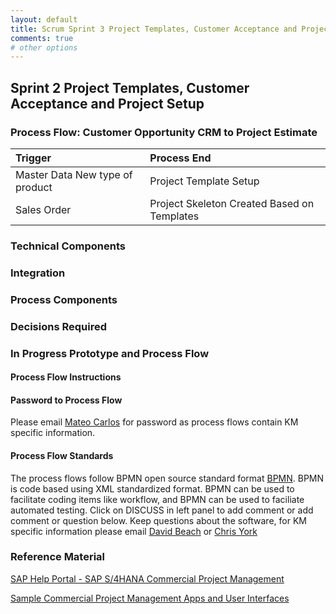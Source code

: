 ```yaml
---
layout: default
title: Scrum Sprint 3 Project Templates, Customer Acceptance and Project Setup
comments: true
# other options
---
```

## Sprint 2 Project Templates, Customer Acceptance and Project Setup

### Process Flow: Customer Opportunity CRM to Project Estimate

|Trigger                                         | Process End                                              | 
|:-----------------------------------------------|:---------------------------------------------------------|
|Master Data New type of product                 |Project Template Setup                                    |
|Sales Order                                     |Project Skeleton Created Based on Templates               |

### Technical Components


### Integration


### Process Components



### Decisions Required


### In Progress Prototype and Process Flow

#### Process Flow Instructions


#### Password to Process Flow
Please email [Mateo Carlos](mailto:mcarlos@ketch.partners) for password as process flows contain KM specific information.

#### Process Flow Standards
The process flows follow BPMN open source standard format [BPMN](https://BPMN.io).  BPMN is code based using XML standardized format.  BPMN can be used to facilitate coding items like workflow, and BPMN can be used to faciliate automated testing.
Click on DISCUSS in left panel to add comment or add comment or question below.  Keep questions about the software, for KM specific information please email [David Beach](mailto:dbeach@ketch.partners) or [Chris York](mailto:cyork@ketch.partners)

### Reference Material

[SAP Help Portal - SAP S/4HANA Commercial Project Management](https://help.sap.com/viewer/0cb2ca60abdd42978337e0622f1c211f/1610%20002/en-US)

[Sample Commercial Project Management Apps and User Interfaces](https://rkgtj3.axshare.com/#g=2&p=launch_pad)
